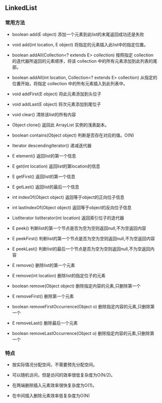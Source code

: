 ## LinkedList
### 常用方法

- boolean       add(E object)
添加一个元素到此list的末尾返回成功还是失败

- void          add(int location, E object)
将指定的元素插入此list中的指定位置。

- boolean       addAll(Collection<? extends E> collection)
按照指定 collection 的迭代器所返回的元素顺序，将该 collection 中的所有元素添加到此列表的尾部。

- boolean       addAll(int location, Collection<? extends E> collection)
从指定的位置开始，将指定 collection 中的所有元素插入到此列表中。

- void          addFirst(E object)
将此元素添加到头位子

- void          addLast(E object)
将次元素添加到尾位子

- void          clear()
清除该list的所有内容

- Object        clone()
返回此 ArrayList 实例的浅表副本。

- boolean       contains(Object object)
判断是否存在对应的值。O(N)

- Iterator<E>   descendingIterator()
递减迭代器

- E             element()
返回list的第一个信息

- E             get(int location)
返回list的第location的信息

- E             getFirst()
返回list的第一个信息

- E             getLast()
返回list的最后一个信息

- int           indexOf(Object object)
返回等于object的正向位子信息

- int           lastIndexOf(Object object)
返回等于object的反向位子信息

- ListIterator<E>     listIterator(int location)
返回索引位子的迭代器

- E             peek()
判断list的第一个节点是否为空为空则返回null,不为空返回内容

- E             peekFirst()
判断list的第一个节点是否为空为空则返回null,不为空返回内容

- E             peekLast()
判断list的最后一个节点是否为空为空则返回null,不为空返回内容

- E             remove()
删除list的第一个元素

- E             remove(int location)
删除list的指定位子的元素

- boolean       remove(Object object)
删除指定内容的元素,只删除第一个

- E             removeFirst()
删除第一个元素

- boolean       removeFirstOccurrence(Object o)
删除指定内容的元素,只删除第一个

- E             removeLast()
删除最后一个元素

- boolean       removeLastOccurrence(Object o)
删除指定内容的元素,只删除第一个

### 特点

- 按实际情况分配空间，不需要预先分配空间。

- 可以随机访问，但是访问的效率很低复杂度为O(N/2)。

- 在两端删除插入元素效率很快复杂度为O(1)。

- 在中间插入删除元素效率低复杂度为O(N)